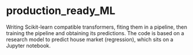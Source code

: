 # production_ready_ML
Writing Scikit-learn compatible transformers, fiting them in a pipeline, then training the pipeline and obtaining its predictions. 
The code is based on a research model to predict house market (regression), which sits on a Jupyter notebook.
